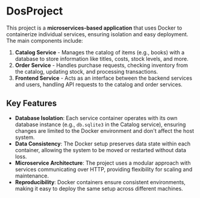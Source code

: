 # DosProject

This project is a **microservices-based application** that uses Docker to containerize individual services, ensuring isolation and easy deployment. The main components include:

1. **Catalog Service** - Manages the catalog of items (e.g., books) with a database to store information like titles, costs, stock levels, and more.
2. **Order Service** - Handles purchase requests, checking inventory from the catalog, updating stock, and processing transactions.
3. **Frontend Service** - Acts as an interface between the backend services and users, handling API requests to the catalog and order services.

## Key Features

- **Database Isolation**: Each service container operates with its own database instance (e.g., `db.sqlite3` in the Catalog service), ensuring changes are limited to the Docker environment and don't affect the host system.
- **Data Consistency**: The Docker setup preserves data state within each container, allowing the system to be moved or restarted without data loss.
- **Microservice Architecture**: The project uses a modular approach with services communicating over HTTP, providing flexibility for scaling and maintenance.
- **Reproducibility**: Docker containers ensure consistent environments, making it easy to deploy the same setup across different machines.
